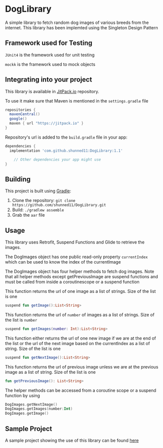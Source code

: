 # DogLibrary
A simple library to fetch random dog images of various breeds from the internet. This library has been implemted using the Singleton Design Pattern

## Framework used for Testing
`JUnit4` is the framework used for unit testing

`mockk` is the framework used to mock objects

## Integrating into your project

This library is available in [JitPack.io](https://jitpack.io/private#shunned11/DogLibrary) repository.

To use it make sure that
Maven is mentioned in the `settings.gradle` file

```groovy
repositories {
  mavenCentral()
  google()
  maven { url "https://jitpack.io" }
}
```
Repository's url is added to the `build.gradle` file in your app:
```groovy
dependencies {
  implementation 'com.github.shunned11:DogLibrary:1.1'

    // Other dependencies your app might use
}
```

## Building
This project is built using [Gradle](https://gradle.org/):

1. Clone the repository: `git clone https://github.com/shunned11/DogLibrary.git`
2. Build: `./gradlew assemble`
3. Grab the `aar` file

## Usage

This library uses Retrofit, Suspend Functions and Glide to retrieve the images.

The DogImages object has one public read-only property ```currentIndex``` which can be used to know the index of the currentImage

The DogImages object has four helper methods to fetch dog images. Note that all helper methods except getPreviousImage are suspend functions and must be called from inside a coroutinescope or a suspend function

This function returns the url of one image as a list of strings. Size of the list is one
```kotlin
suspend fun getImage():List<String>
```


This function returns the url of `number` of images as a list of strings. Size of the list is `number`
```kotlin
suspend fun getImages(number: Int):List<String>
```


This function either returns the url of one new image if we are at the end of the list or the url of the next image based on the currentIndex as a list of string. Size of the list is one
```kotlin
suspend fun getNextImage():List<String>
```


This function returns the url of previous image unless we are at the previous image as a list of string. Size of the list is one
```kotlin
fun getPreviousImage(): List<String> 
```

The helper methods can be accessed from a coroutine scope or a suspend function by using

```kotlin
DogImages.getNextImage()
DogImages.getImages(number:Int)
DogImages.getImage()
```

## Sample Project
A sample project showing the use of this library can be found [here](https://github.com/shunned11/SampleDogImagesApp)

